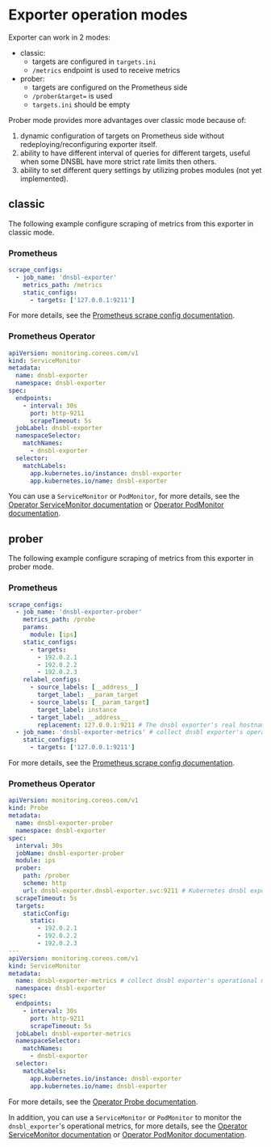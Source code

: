 # Exporter operation modes

Exporter can work in 2 modes:

* classic:
  * targets are configured in `targets.ini`
  * `/metrics` endpoint is used to receive metrics
* prober:
  * targets are configured on the Prometheus side
  * `/prober&target=` is used
  * `targets.ini` should be empty

Prober mode provides more advantages over classic mode because of:

1. dynamic configuration of targets on Prometheus side without redeploying/reconfiguring exporter itself.
1. ability to have different interval of queries for different targets, useful when some DNSBL have more strict rate limits then others.
1. ability to set different query settings by utilizing probes modules (not yet implemented).

## classic

The following example configure scraping of metrics from this exporter in classic mode.

### Prometheus

```yaml
scrape_configs:
  - job_name: 'dnsbl-exporter'
    metrics_path: /metrics
    static_configs:
      - targets: ['127.0.0.1:9211']
```

For more details, see the [Prometheus scrape config documentation](https://prometheus.io/docs/prometheus/latest/configuration/configuration/#scrape_config).

### Prometheus Operator

```yaml
apiVersion: monitoring.coreos.com/v1
kind: ServiceMonitor
metadata:
  name: dnsbl-exporter
  namespace: dnsbl-exporter
spec:
  endpoints:
    - interval: 30s
      port: http-9211
      scrapeTimeout: 5s
  jobLabel: dnsbl-exporter
  namespaceSelector:
    matchNames:
      - dnsbl-exporter
  selector:
    matchLabels:
      app.kubernetes.io/instance: dnsbl-exporter
      app.kubernetes.io/name: dnsbl-exporter
```

You can use a `ServiceMonitor` or `PodMonitor`, for more details, see the [Operator ServiceMonitor documentation](https://prometheus-operator.dev/docs/operator/design/#servicemonitor) or [Operator PodMonitor documentation](https://prometheus-operator.dev/docs/operator/design/#podmonitor).

## prober

The following example configure scraping of metrics from this exporter in prober mode.

### Prometheus

```yaml
scrape_configs:
  - job_name: 'dnsbl-exporter-prober'
    metrics_path: /probe
    params:
      module: [ips]
    static_configs:
      - targets:
        - 192.0.2.1
        - 192.0.2.2
        - 192.0.2.3
    relabel_configs:
      - source_labels: [__address__]
        target_label: __param_target
      - source_labels: [__param_target]
        target_label: instance
      - target_label: __address__
        replacement: 127.0.0.1:9211 # The dnsbl exporter's real hostname:port.
  - job_name: 'dnsbl-exporter-metrics' # collect dnsbl exporter's operational metrics.
    static_configs:
      - targets: ['127.0.0.1:9211']
```

For more details, see the [Prometheus scrape config documentation](https://prometheus.io/docs/prometheus/latest/configuration/configuration/#scrape_config).

### Prometheus Operator

```yaml
apiVersion: monitoring.coreos.com/v1
kind: Probe
metadata:
  name: dnsbl-exporter-prober
  namespace: dnsbl-exporter
spec:
  interval: 30s
  jobName: dnsbl-exporter-prober
  module: ips
  prober:
    path: /prober
    scheme: http
    url: dnsbl-exporter.dnsbl-exporter.svc:9211 # Kubernetes dnsbl exporter's service
  scrapeTimeout: 5s
  targets:
    staticConfig:
      static:
        - 192.0.2.1
        - 192.0.2.2
        - 192.0.2.3
---
apiVersion: monitoring.coreos.com/v1
kind: ServiceMonitor
metadata:
  name: dnsbl-exporter-metrics # collect dnsbl exporter's operational metrics.
  namespace: dnsbl-exporter
spec:
  endpoints:
    - interval: 30s
      port: http-9211
      scrapeTimeout: 5s
  jobLabel: dnsbl-exporter-metrics
  namespaceSelector:
    matchNames:
      - dnsbl-exporter
  selector:
    matchLabels:
      app.kubernetes.io/instance: dnsbl-exporter
      app.kubernetes.io/name: dnsbl-exporter
```

For more details, see the [Operator Probe documentation](https://prometheus-operator.dev/docs/operator/design/#probe).

In addition, you can use a `ServiceMonitor` or `PodMonitor` to monitor the `dnsbl_exporter`'s operational metrics, for more details, see the [Operator ServiceMonitor documentation](https://prometheus-operator.dev/docs/operator/design/#servicemonitor) or [Operator PodMonitor documentation](https://prometheus-operator.dev/docs/operator/design/#podmonitor).